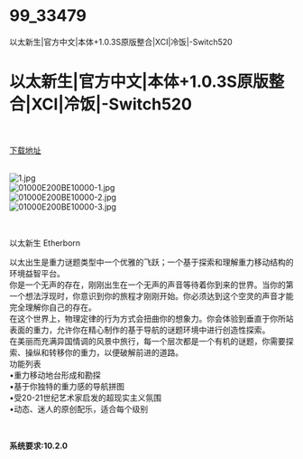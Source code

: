 # 99_33479
以太新生|官方中文|本体+1.0.3S原版整合|XCI|冷饭|-Switch520
# 以太新生|官方中文|本体+1.0.3S原版整合|XCI|冷饭|-Switch520
 <br/></br>
[下载地址](https://www.switch520.cc/article/33479 "下载地址")
<br/></br>

<p><img title="1.jpg" src="https://www.switch520.cc/muke_img/2022_06_26_6c8d7427e961f.jpg" alt="1.jpg"><br>
<img title="01000E200BE10000-1.jpg" src="https://www.switch520.cc/muke_img/2022_06_26_ae16ff4f96d76.jpg" alt="01000E200BE10000-1.jpg"><br>
<img title="01000E200BE10000-2.jpg" src="https://www.switch520.cc/muke_img/2022_06_26_c8c3bac3e20dc.jpg" alt="01000E200BE10000-2.jpg"><br>
<img title="01000E200BE10000-3.jpg" src="https://www.switch520.cc/muke_img/2022_06_26_aacf70a983b3c.jpg" alt="01000E200BE10000-3.jpg"></p>
<p>&nbsp;</p>
<p>以太新生 Etherborn</p>
<p>以太出生是重力谜题类型中一个优雅的飞跃；一个基于探索和理解重力移动结构的环境益智平台。<br>
你是一个无声的存在，刚刚出生在一个无声的声音等待着你到来的世界。当你的第一个想法浮现时，你意识到你的旅程才刚刚开始。你必须达到这个空灵的声音才能完全理解你自己的存在。<br>
在这个世界上，物理定律的行为方式会扭曲你的想象力。你会体验到垂直于你所站表面的重力，允许你在精心制作的基于导航的谜题环境中进行创造性探索。<br>
在美丽而充满异国情调的风景中旅行，每一个层次都是一个有机的谜题，你需要探索、操纵和转移你的重力，以便破解前进的道路。<br>
功能列表<br>
•重力移动地台形成和勘探<br>
•基于你独特的重力感的导航拼图<br>
•受20-21世纪艺术家启发的超现实主义氛围<br>
•动态、迷人的原创配乐，适合每个级别</p>
<p>&nbsp;</p>
<p><strong>系统要求:10.2.0</strong></p>



